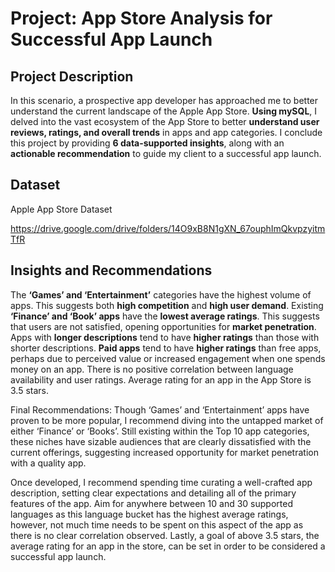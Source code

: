 # Project: App Store Analysis for Successful App Launch

## Project Description

In this scenario, a prospective app developer has approached me to better understand the current landscape of the Apple App Store. **Using mySQL**, I delved into the vast ecosystem of the App Store to better **understand user reviews, ratings, and overall trends** in apps and app categories. I conclude this project by providing **6 data-supported insights**, along with an **actionable recommendation** to guide my client to a successful app launch. 



## Dataset

Apple App Store Dataset

https://drive.google.com/drive/folders/14O9xB8N1gXN_67ouphImQkvpzyitmTfR




## Insights and Recommendations

The **‘Games’ and ‘Entertainment’** categories have the highest volume of apps. This suggests both **high competition** and **high user demand**. 
Existing **‘Finance’ and ‘Book’ apps** have the **lowest average ratings**. This suggests that users are not satisfied, opening opportunities for **market penetration**. 
Apps with **longer descriptions** tend to have **higher ratings** than those with shorter descriptions. 
**Paid apps** tend to have **higher ratings** than free apps, perhaps due to perceived value or increased engagement when one spends money on an app. 
There is no positive correlation between language availability and user ratings.
Average rating for an app in the App Store is 3.5 stars. 


Final Recommendations:
Though ‘Games’ and ‘Entertainment’ apps have proven to be more popular, I recommend diving into the untapped market of either ‘Finance’ or ‘Books’. Still existing within the Top 10 app categories, these niches have sizable audiences that are clearly dissatisfied with the current offerings, suggesting increased opportunity for market penetration with a quality app. 

Once developed, I recommend spending time curating a well-crafted app description, setting clear expectations and detailing all of the primary features of the app. Aim for anywhere between 10 and 30 supported languages as this language bucket has the highest average ratings, however, not much time needs to be spent on this aspect of the app as there is no clear correlation observed. Lastly, a goal of above 3.5 stars, the average rating for an app in the store, can be set in order to be considered a successful app launch.



